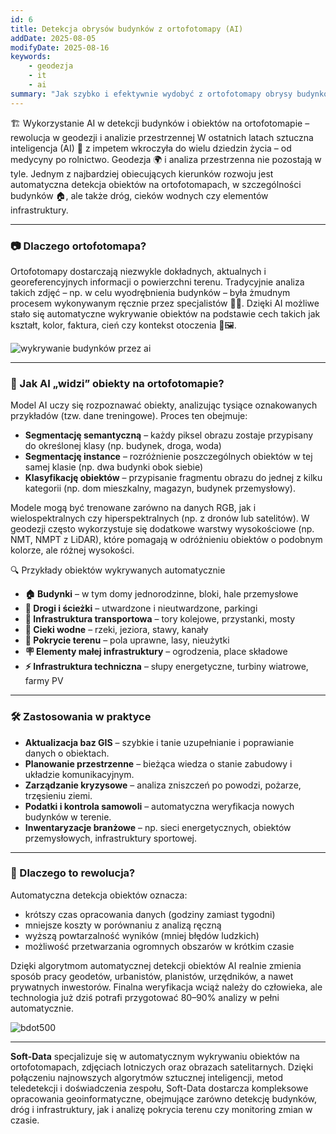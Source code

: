 ```yaml
---
id: 6
title: Detekcja obrysów budynków z ortofotomapy (AI)
addDate: 2025-08-05
modifyDate: 2025-08-16
keywords:
    - geodezja
    - it
    - ai
summary: "Jak szybko i efektywnie wydobyć z ortofotomapy obrysy budynków oraz budowli z pomocą sztuczną inteligencji?"
---
```


🏗️ Wykorzystanie AI w detekcji budynków i obiektów na ortofotomapie – rewolucja w geodezji i analizie przestrzennej
W ostatnich latach sztuczna inteligencja (AI) 🤖 z impetem wkroczyła do wielu dziedzin życia – od medycyny po rolnictwo. Geodezja 🌍 i analiza przestrzenna nie pozostają w tyle. Jednym z najbardziej obiecujących kierunków rozwoju jest automatyczna detekcja obiektów na ortofotomapach, w szczególności budynków 🏠, ale także dróg, cieków wodnych czy elementów infrastruktury.
________________________________________

### 📷 Dlaczego ortofotomapa?
Ortofotomapy dostarczają niezwykle dokładnych, aktualnych i georeferencyjnych informacji o powierzchni terenu. Tradycyjnie analiza takich zdjęć – np. w celu wyodrębnienia budynków – była żmudnym procesem wykonywanym ręcznie przez specjalistów 👷‍♂️. Dzięki AI możliwe stało się automatyczne wykrywanie obiektów na podstawie cech takich jak kształt, kolor, faktura, cień czy kontekst otoczenia 🧠🖼️.

![wykrywanie budynków przez ai](/images/blog/images/6/ai_building.jpg)

________________________________________

### 🧠 Jak AI „widzi” obiekty na ortofotomapie?
Model AI uczy się rozpoznawać obiekty, analizując tysiące oznakowanych przykładów (tzw. dane treningowe). Proces ten obejmuje:
- **Segmentację semantyczną** – każdy piksel obrazu zostaje przypisany do określonej klasy (np. budynek, droga, woda)
- **Segmentację instance** – rozróżnienie poszczególnych obiektów w tej samej klasie (np. dwa budynki obok siebie)
- **Klasyfikację obiektów** – przypisanie fragmentu obrazu do jednej z kilku kategorii (np. dom mieszkalny, magazyn, budynek przemysłowy).

Modele mogą być trenowane zarówno na danych RGB, jak i wielospektralnych czy hiperspektralnych (np. z dronów lub satelitów). W geodezji często wykorzystuje się dodatkowe warstwy wysokościowe (np. NMT, NMPT z LiDAR), które pomagają w odróżnieniu obiektów o podobnym kolorze, ale różnej wysokości.

🔍 Przykłady obiektów wykrywanych automatycznie
- **🏠 Budynki** – w tym domy jednorodzinne, bloki, hale przemysłowe
- **🚗 Drogi i ścieżki** – utwardzone i nieutwardzone, parkingi
- **🚉 Infrastruktura transportowa** – tory kolejowe, przystanki, mosty
- **🌊 Cieki wodne** – rzeki, jeziora, stawy, kanały
- **🌾 Pokrycie terenu** – pola uprawne, lasy, nieużytki
- **🪧 Elementy małej infrastruktury** – ogrodzenia, place składowe
- **⚡ Infrastruktura techniczna** – słupy energetyczne, turbiny wiatrowe, farmy PV

________________________________________

### 🛠️ Zastosowania w praktyce
- **Aktualizacja baz GIS** – szybkie i tanie uzupełnianie i poprawianie danych o obiektach.
- **Planowanie przestrzenne** – bieżąca wiedza o stanie zabudowy i układzie komunikacyjnym.
- **Zarządzanie kryzysowe** – analiza zniszczeń po powodzi, pożarze, trzęsieniu ziemi.
- **Podatki i kontrola samowoli** – automatyczna weryfikacja nowych budynków w terenie.
- **Inwentaryzacje branżowe** – np. sieci energetycznych, obiektów przemysłowych, infrastruktury sportowej.

________________________________________
### 🚀 Dlaczego to rewolucja?
Automatyczna detekcja obiektów oznacza:
- krótszy czas opracowania danych (godziny zamiast tygodni)
- mniejsze koszty w porównaniu z analizą ręczną
- wyższą powtarzalność wyników (mniej błędów ludzkich)
- możliwość przetwarzania ogromnych obszarów w krótkim czasie

Dzięki algorytmom automatycznej detekcji obiektów AI realnie zmienia sposób pracy geodetów, urbanistów, planistów, urzędników, a nawet prywatnych inwestorów. Finalna weryfikacja wciąż należy do człowieka, ale technologia już dziś potrafi przygotować 80–90% analizy w pełni automatycznie.

![bdot500](/images/blog/images/6/bdot.jpg)
________________________________________

**Soft-Data** specjalizuje się w automatycznym wykrywaniu obiektów na ortofotomapach, zdjęciach lotniczych oraz obrazach satelitarnych. Dzięki połączeniu najnowszych algorytmów sztucznej inteligencji, metod teledetekcji i doświadczenia zespołu, Soft-Data dostarcza kompleksowe opracowania geoinformatyczne, obejmujące zarówno detekcję budynków, dróg i infrastruktury, jak i analizę pokrycia terenu czy monitoring zmian w czasie.
